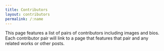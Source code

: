 ```yaml
---
title: Contributors
layout: contributors
permalink: /:name
---
```


This page features a list of pairs of contributors including images and bios. Each contributor pair will link to a page that features that pair and any related works or other posts.